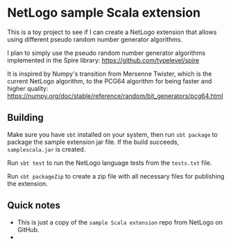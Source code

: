 # NetLogo sample Scala extension

This is a toy project to see if I can create a NetLogo extension that allows using different pseudo random number generator algorithms.

I plan to simply use the pseudo random number generator algorithms implemented in the Spire library: https://github.com/typelevel/spire  

It is inspired by Numpy's transition from Mersenne Twister, which is the current NetLogo algorithm, to the PCG64 algorithm for being faster and higher quality: https://numpy.org/doc/stable/reference/random/bit_generators/pcg64.html

## Building

Make sure you have `sbt` installed on your system, then run `sbt package` to package the sample extension jar file.  If the build succeeds, `samplescala.jar` is created.

Run `sbt test` to run the NetLogo language tests from the `tests.txt` file.

Run `sbt packageZip` to create a zip file with all necessary files for publishing the extension.

## Quick notes

* This is just a copy of the `sample Scala extension` repo from NetLogo on GitHub.
* 